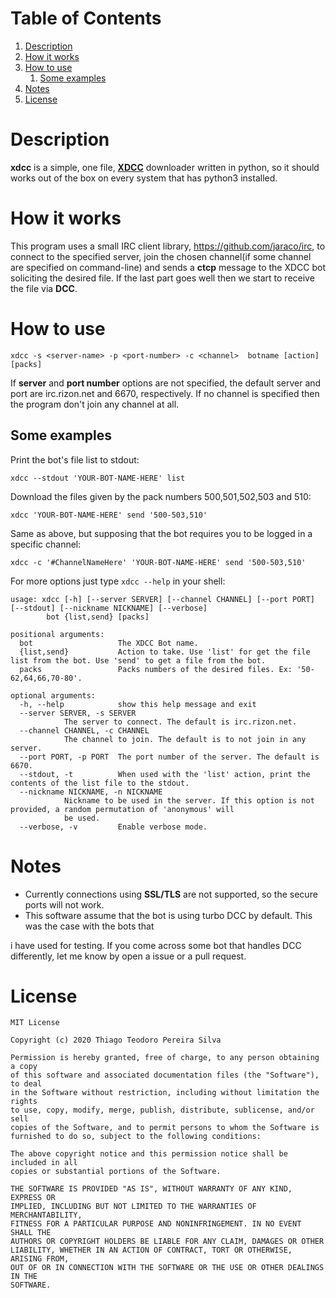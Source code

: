 
# Table of Contents

1.  [Description](#org0a55360)
2.  [How it works](#orge021f17)
3.  [How to use](#org5a7106c)
    1.  [Some examples](#orgbb080c4)
4.  [Notes](#org14d21a2)
5.  [License](#orge37ffe5)



<a id="org0a55360"></a>

# Description

**xdcc** is a simple, one file, **[XDCC](https://en.wikipedia.org/wiki/XDCC)** downloader written in python, so it should works out of the box on every system that
has python3 installed.


<a id="orge021f17"></a>

# How it works

This program uses a small IRC client library, <https://github.com/jaraco/irc>, to connect to the specified server, join the
chosen channel(if some channel are specified on command-line) and sends a **ctcp** message to the XDCC bot soliciting 
the desired file. If the last part goes well then we start to receive the file via **DCC**.


<a id="org5a7106c"></a>

# How to use

    xdcc -s <server-name> -p <port-number> -c <channel>  botname [action] [packs]

If **server** and **port number** options are not specified, the default server and port are irc.rizon.net
and 6670, respectively. If no channel is specified then the program don't join any channel at all.


<a id="orgbb080c4"></a>

## Some examples

Print the bot's file list to stdout:

    xdcc --stdout 'YOUR-BOT-NAME-HERE' list

Download the files given by the pack numbers 500,501,502,503 and 510:

    xdcc 'YOUR-BOT-NAME-HERE' send '500-503,510'

Same as above, but supposing that the bot requires you to be logged in a specific channel:

    xdcc -c '#ChannelNameHere' 'YOUR-BOT-NAME-HERE' send '500-503,510'

For more options just type `xdcc --help` in your shell:

    usage: xdcc [-h] [--server SERVER] [--channel CHANNEL] [--port PORT] [--stdout] [--nickname NICKNAME] [--verbose]
    	    bot {list,send} [packs]
    
    positional arguments:
      bot                   The XDCC Bot name.
      {list,send}           Action to take. Use 'list' for get the file list from the bot. Use 'send' to get a file from the bot.
      packs                 Packs numbers of the desired files. Ex: '50-62,64,66,70-80'.
    
    optional arguments:
      -h, --help            show this help message and exit
      --server SERVER, -s SERVER
    			The server to connect. The default is irc.rizon.net.
      --channel CHANNEL, -c CHANNEL
    			The channel to join. The default is to not join in any server.
      --port PORT, -p PORT  The port number of the server. The default is 6670.
      --stdout, -t          When used with the 'list' action, print the contents of the list file to the stdout.
      --nickname NICKNAME, -n NICKNAME
    			Nickname to be used in the server. If this option is not provided, a random permutation of 'anonymous' will
    			be used.
      --verbose, -v         Enable verbose mode.


<a id="org14d21a2"></a>

# Notes

-   Currently connections using **SSL/TLS** are not supported, so the secure ports will not work.
-   This software assume that the bot is using turbo DCC by default. This was the case with the bots that

i have used for testing. If you come across some bot that handles DCC differently, let me know by open a issue
or a pull request. 


<a id="orge37ffe5"></a>

# License

    MIT License
    
    Copyright (c) 2020 Thiago Teodoro Pereira Silva
    
    Permission is hereby granted, free of charge, to any person obtaining a copy
    of this software and associated documentation files (the "Software"), to deal
    in the Software without restriction, including without limitation the rights
    to use, copy, modify, merge, publish, distribute, sublicense, and/or sell
    copies of the Software, and to permit persons to whom the Software is
    furnished to do so, subject to the following conditions:
    
    The above copyright notice and this permission notice shall be included in all
    copies or substantial portions of the Software.
    
    THE SOFTWARE IS PROVIDED "AS IS", WITHOUT WARRANTY OF ANY KIND, EXPRESS OR
    IMPLIED, INCLUDING BUT NOT LIMITED TO THE WARRANTIES OF MERCHANTABILITY,
    FITNESS FOR A PARTICULAR PURPOSE AND NONINFRINGEMENT. IN NO EVENT SHALL THE
    AUTHORS OR COPYRIGHT HOLDERS BE LIABLE FOR ANY CLAIM, DAMAGES OR OTHER
    LIABILITY, WHETHER IN AN ACTION OF CONTRACT, TORT OR OTHERWISE, ARISING FROM,
    OUT OF OR IN CONNECTION WITH THE SOFTWARE OR THE USE OR OTHER DEALINGS IN THE
    SOFTWARE.

